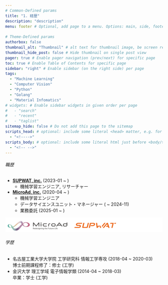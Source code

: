```yaml
---
# Common-Defined params
title: "1. 経歴"
description: "description"
menu: footer # Optional, add page to a menu. Options: main, side, footer

# Theme-Defined params
authorbox: false
thumbnail_alt: "Thumbnail" # alt text for thumbnail image, be screen reader friendly!
thumbnail_hide_post: false # Hide thumbnail on single post view
pager: true # Enable pager navigation (prev/next) for specific page
toc: true # Enable Table of Contents for specific page
sidebar: "right" # Enable sidebar (on the right side) per page
tags:
  - "Machine Learning"
  - "Computer Vision"
  - "Python"
  - "Golang"
  - "Material Infomatics"
# widgets: # Enable sidebar widgets in given order per page
#   - "search"
#   - "recent"
#   - "taglist"
sitemap_hide: false # Do not add this page to the sitemap
scripts_head: # optional: include some literal <head> matter, e.g. for page-specific JS imports; safeHTML-filtered
  - "<!---->"
scripts_body: # optional: include some literal html just before <body/> tag, e.g. JS initialization; safeHTML-filtered
  - "<!-- -->"
---
```

###### 職歴
- [**SUPWAT, inc.**](https://www.supwat.com/) (2023-01 ~ )
  - 機械学習エンジニア, リサーチャー
- [**MicroAd, inc.**](https://www.microad.co.jp/) (2020-04 ~ )
  - 機械学習エンジニア
  - データサイエンスユニット・マネージャー ( ~ 2024-11)
  - 業務委託 (2025-01 ~ )

![企業ロゴ](img/ma_sup.png)

###### 学歴
- 名古屋工業大学大学院 工学研究科 情報工学専攻 (2018-04 ~ 2020-03)  
博士前期課程修了：修士 (工学)
- 金沢大学 理工学域 電子情報学類 (2014-04 ~ 2018-03)  
卒業：学士 (工学)
